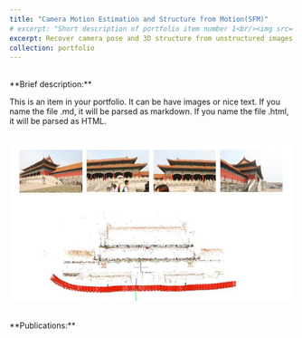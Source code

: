 ```yaml
---
title: "Camera Motion Estimation and Structure from Motion(SFM)"
# excerpt: "Short description of portfolio item number 1<br/><img src='/images/500x300.png'>"
excerpt: Recover camera pose and 3D structure from unstructured images based on consumer camera. 
collection: portfolio
---
```


<br>
**Brief description:** 

This is an item in your portfolio. It can be have images or nice text. If you name the file .md, it will be parsed as markdown. If you name the file .html, it will be parsed as HTML. 

<br/><img src='/images/sfm.png'>


<br>
**Publications:** 